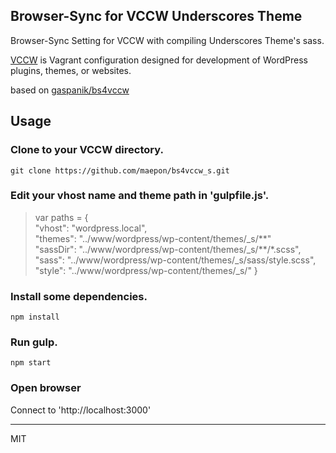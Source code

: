 ## Browser-Sync for VCCW Underscores Theme

Browser-Sync Setting for VCCW with compiling Underscores Theme's sass.

[VCCW](http://vccw.cc/) is Vagrant configuration designed for development of WordPress plugins, themes, or websites.

based on [gaspanik/bs4vccw](https://github.com/gaspanik/bs4vccw)

## Usage

### Clone to your VCCW directory. 

	git clone https://github.com/maepon/bs4vccw_s.git
		
### Edit your vhost name and theme path in 'gulpfile.js'.

> var paths = {  
>   "vhost": "wordpress.local",  
>   "themes": "../www/wordpress/wp-content/themes/_s/\*\*"  
>  "sassDir": "../www/wordpress/wp-content/themes/_s/\*\*/*.scss",
>  "sass": "../www/wordpress/wp-content/themes/_s/sass/style.scss",
>  "style": "../www/wordpress/wp-content/themes/_s/"
> }


### Install some dependencies.

	npm install

### Run gulp.

	npm start

### Open browser

Connect to 'http://localhost:3000'

---
MIT
